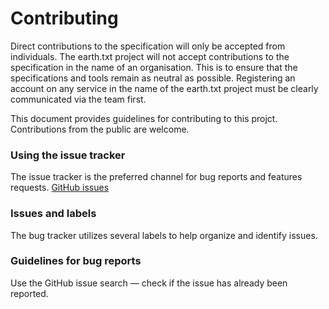 # Contributing

Direct contributions to the specification will only be accepted from individuals. The earth.txt project will not accept contributions to the specification in the name of an organisation. This is to ensure that the specifications and tools remain as neutral as possible.
Registering an account on any service in the name of the earth.txt project must be clearly communicated via the team first.



This document provides guidelines for contributing to this projct.
Contributions from the public are welcome.

### Using the issue tracker

The issue tracker is the preferred channel for bug reports and features requests. [GitHub issues](https://github.com/scape-foundation/earth.txt/issues)

### Issues and labels

The bug tracker utilizes several labels to help organize and identify issues.

### Guidelines for bug reports

Use the GitHub issue search — check if the issue has already been reported.
